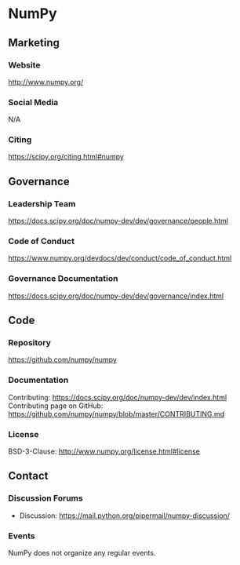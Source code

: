 # NumPy

## Marketing

### Website
<http://www.numpy.org/>

### Social Media
N/A

### Citing
https://scipy.org/citing.html#numpy

## Governance

### Leadership Team
https://docs.scipy.org/doc/numpy-dev/dev/governance/people.html

### Code of Conduct
https://www.numpy.org/devdocs/dev/conduct/code_of_conduct.html

### Governance Documentation
https://docs.scipy.org/doc/numpy-dev/dev/governance/index.html

## Code

### Repository
https://github.com/numpy/numpy

### Documentation
Contributing: https://docs.scipy.org/doc/numpy-dev/dev/index.html
Contributing page on GitHub: https://github.com/numpy/numpy/blob/master/CONTRIBUTING.md

### License
BSD-3-Clause: http://www.numpy.org/license.html#license

## Contact

### Discussion Forums
- Discussion: https://mail.python.org/pipermail/numpy-discussion/

### Events
NumPy does not organize any regular events.
